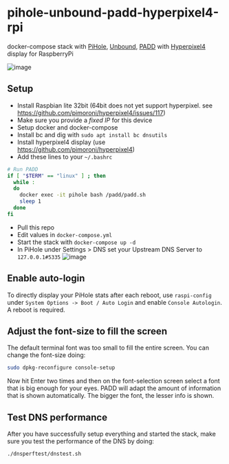 # pihole-unbound-padd-hyperpixel4-rpi
docker-compose stack with [PiHole](https://github.com/pi-hole/pi-hole), [Unbound](https://github.com/NLnetLabs/unbound), [PADD](https://github.com/pi-hole/PADD) with [Hyperpixel4](https://github.com/pimoroni/hyperpixel4) display for RaspberryPi

![image](https://user-images.githubusercontent.com/13304/133509651-1ac29500-c368-4ffa-978d-27c9160ee314.png)

## Setup

- Install Raspbian lite 32bit (64bit does not yet support hyperpixel. see https://github.com/pimoroni/hyperpixel4/issues/117)
- Make sure you provide a *fixed IP* for this device
- Setup docker and docker-compose
- Install bc and dig with `sudo apt install bc dnsutils`
- Install hyperpixel4 display (use https://github.com/pimoroni/hyperpixel4)
- Add these lines to your `~/.bashrc` 
```bash
# Run PADD
if [ "$TERM" == "linux" ] ; then
  while :
  do
    docker exec -it pihole bash /padd/padd.sh
    sleep 1
  done
fi
```
- Pull this repo
- Edit values in `docker-compose.yml`
- Start the stack with `docker-compose up -d`
- In PiHole under Settings > DNS set your Upstream DNS Server to `127.0.0.1#5335`
![image](https://user-images.githubusercontent.com/13304/133510101-f7c438c9-c24e-4657-992b-a0f7bc963cdc.png)

## Enable auto-login
To directly display your PiHole stats after each reboot, use `raspi-config` under `System Options -> Boot / Auto Login` and enable `Console Autologin`. A reboot is required.

## Adjust the font-size to fill the screen
The default terminal font was too small to fill the entire screen. You can change the font-size doing:
```bash
sudo dpkg-reconfigure console-setup
```
Now hit Enter two times and then on the font-selection screen select a font that is big enough for your eyes. PADD will adapt the amount of information that is shown automatically. The bigger the font, the lesser info is shown.

## Test DNS performance
After you have successfully setup everything and started the stack, make sure you test the performance of the DNS by doing:
```
./dnsperftest/dnstest.sh
```
